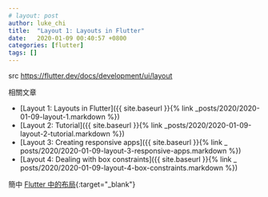 ```yaml
---
# layout: post
author: luke_chi
title:  "Layout 1: Layouts in Flutter"
date:   2020-01-09 00:40:57 +0800
categories: [flutter]
tags: []
---
```


src <https://flutter.dev/docs/development/ui/layout>

相關文章
* [Layout 1: Layouts in Flutter]({{ site.baseurl }}{% link _posts/2020/2020-01-09-layout-1.markdown %})
* [Layout 2: Tutorial]({{ site.baseurl }}{% link _posts/2020/2020-01-09-layout-2-tutorial.markdown %})
* [Layout 3: Creating responsive apps]({{ site.baseurl }}{% link _
  posts/2020/2020-01-09-layout-3-responsive-apps.markdown %})
* [Layout 4: Dealing with box constraints]({{ site.baseurl }}{% link _
  posts/2020/2020-01-09-layout-4-box-constraints.markdown %})

簡中 [Flutter 中的布局](https://flutter.cn/docs/development/ui/layout){:target="_blank"}

